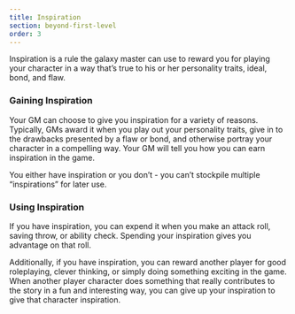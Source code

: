 ```yaml
---
title: Inspiration
section: beyond-first-level
order: 3
---
```

Inspiration is a rule the galaxy master can use to reward you for playing your character in a way that’s true to his or
her personality traits, ideal, bond, and flaw.

### Gaining Inspiration
Your GM can choose to give you inspiration for a variety of reasons. Typically, GMs award it when you play out your
personality traits, give in to the drawbacks presented by a flaw or bond, and otherwise portray your character in a
compelling way. Your GM will tell you how you can earn inspiration in the game.

You either have inspiration or you don’t - you can’t stockpile multiple “inspirations” for later use.

### Using Inspiration
If you have inspiration, you can expend it when you make an attack roll, saving throw, or ability check. Spending your
inspiration gives you advantage on that roll.

Additionally, if you have inspiration, you can reward another player for good roleplaying, clever thinking, or simply
doing something exciting in the game. When another player character does something that really contributes to the story
in a fun and interesting way, you can give up your inspiration to give that character inspiration.

<me-source-reference pages="59-60"></me-source-reference>
